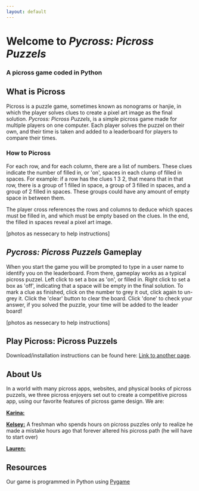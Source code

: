```yaml
---
layout: default
---
```


# Welcome to _Pycross: Picross Puzzels_
### A picross game coded in Python

## What is Picross
Picross is a puzzle game, sometimes known as nonograms or hanjie, in which the player solves clues to create a pixel art image as the final solution. _Pycross: Picross Puzzels_, is a simple picross game made for multiple players on one computer. Each player solves the puzzel on their own, and their time is taken and added to a leaderboard for players to compare their times.
### How to Picross
For each row, and for each column, there are a list of numbers. These clues indicate the number of filled in, or 'on', spaces in each clump of filled in spaces. For example: if a row has the clues 1 3 2, that means that in that row, there is a group of 1 filled in space, a group of 3 filled in spaces, and a group of 2 filled in spaces. These groups could have any amount of empty space in between them.

The player cross references the rows and columns to deduce which spaces must be filled in, and which must be empty based on the clues. In the end, the filled in spaces reveal a pixel art image.

[photos as nessecary to help instructions]

## _Pycross: Picross Puzzels_ Gameplay
When you start the game you will be prompted to type in a user name to identify you on the leaderboard. From there, gameplay works as a typical picross puzzel. Left click to set a box as 'on', or filled in. Right click to set a box as 'off', indicating that a space will be empty in the final solution. To mark a clue as finished, click on the number to grey it out, click again to un-grey it. Click the 'clear' button to clear the board. Click 'done' to check your answer, if you solved the puzzle, your time will be added to the leader board!

[photos as nessecary to help instructions]

## Play Picross: Picross Puzzels
Download/installation instructions can be found here:
[Link to another page](./another-page.html).

## About Us
In a world with many picross apps, websites, and physical books of picross puzzels, we three picross enjoyers set out to create a competitive picross app, using our favorite features of picross game design. We are:

[**Karina:**](https://github.com/kclamoreux)

[**Kelsey:**](https://github.com/kelsedilla) A freshman who spends hours on picross puzzles only to realize he made a mistake hours ago that forever altered his picross path (he will have to start over)

[**Lauren:**]([https://github.com/kclamoreux](https://github.com/lnalajala))

## Resources
Our game is programmed in Python using [Pygame](https://www.pygame.org/news)
